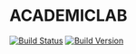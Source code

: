 # ACADEMICLAB

[![Build Status](https://api.travis-ci.org/JuanAlmeida12/academic-lab.svg?branch=master)](https://travis-ci.org/JuanAlmeida12/academic-lab)
[![Build Version](https://img.shields.io/github/manifest-json/v/JuanAlmeida12/academic-lab.svg)](https://travis-ci.org/JuanAlmeida12/academic-lab)
